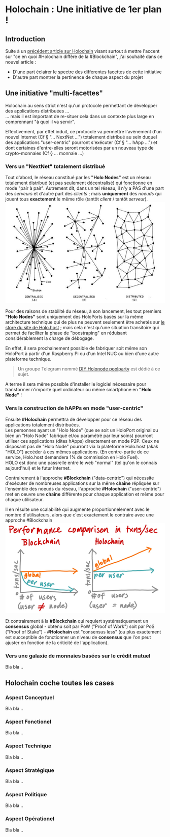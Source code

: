# Holochain : Une initiative de 1er plan !

## Introduction
Suite à un <a href="https://github.com/iPlumb3r/Holochain/blob/master/HolochainNotBlockchain_FR.md">précédent article sur Holochain</a> visant surtout à mettre l'accent sur "ce en quoi #Holochain diffère de la #Blockchain", j'ai souhaité dans ce nouvel article :
* D'une part éclairer le spectre des differentes facettes de cette initiative
* D'autre part montrer la pertinence de chaque aspect du projet

## Une initiative "multi-facettes"
Holochain au sens strict n'est qu'un protocole permettant de développer des applications distribuées ...   
... mais il est important de re-situer cela dans un contexte plus large en comprennant "à quoi il va servir".

Effectivement, par effet induit, ce protocole va permettre l'avènement d'un nouvel Internet (Cf § "... NextNet ...") totalement distribué au sein duquel des applications "user-centric" pourront s'exécuter (Cf § "... hApp ...") et dont certaines d'entre-elles seront motorisées par un nouveau type de crypto-monnaies (Cf § ... monnaie ...) 

### Vers un "NextNet" totalement distribué
Tout d'abord, le réseau constitué par les __"Holo Nodes"__ est un réseau totalement distribué (et pas seulement décentralisé) qui fonctionne en mode "pair à pair".
Autrement dit, dans un tel réseau, il n'y a PAS d'une part des _serveurs_ et d'autre part des _clients_ ; mais __uniquement__ des _noeuds_ qui jouent tous __exactement__ le même rôle (tantôt _client_ / tantôt _serveur_).    
![cen_dec_dis](https://github.com/iPlumb3r/Holochain/blob/master/images/centralized_decentralized_distributed.jpeg)

Pour des raisons de stabilité du réseau, à son lancement, les tout premiers __"Holo Nodes"__ sont uniquement des HoloPorts basés sur la même architecture technique qui de plus ne peuvent seulement être achetés sur <a href="https://store.holo.host/">le store du site de Holo.host</a> ; mais cela n'est qu'une situation transitoire qui permet de faciliter la phase de "boostraping" en réduisant considérablement la charge de débogage.   

En effet, il sera prochainement possible de fabriquer soit même son HoloPort à partir d'un Raspberry Pi ou d'un Intel NUC ou bien d'une autre plateforme technique. 
> Un groupe Telegram nommé <a href="https://t.me/holonode">DIY Holonode poolparty</a> est dédié à ce sujet.    

A terme il sera même possible d'installer le logiciel nécessaire pour transformer n'importe quel ordinateur ou même smartphone en __"Holo Node"__ !


### Vers la construction de hAPPs en mode "user-centric"
Ensuite __#Holochain__ permettra de développer pour ce réseau des applications totalement distribuées.   
Les personnes ayant un "Holo Node" (que se soit un HoloPort original ou bien un "Holo Node" fabriqué et/ou paramétré par leur soins) pourront utiliser ces applications (dites hApps) directement en mode P2P.
Ceux ne disposant pas de "Holo Node" pourront via la plateforme Holo.host (akak "HOLO") accéder à ces mêmes applications.
(En contre-partie de ce service, Holo.host demandera 1% de commission en Holo Fuel).   
HOLO est donc une passrelle entre le web "normal" (tel qu'on le connais aujourd'hui) et le futur Internet.
  

Contrairement à l'approche __#Blockchain__ ("data-centric") qui nécessite d'exécuter de nombreuses applications sur la même __chaîne__ répliquée sur l'ensemble des noeuds du réseau, l'approche __#Holochain__ ("user-centric") met en oeuvre une __chaîne__ différente pour chaque application et même pour chaque utilisateur.

Il en résulte une scalabilité qui augmente proportionnelement avec le nombre d'utilisateurs, alors que c'est exactement le contraire avec une approche #Blockchain
![scalability](https://github.com/iPlumb3r/Holochain/blob/master/images/Scalability_Blockchain_Holochain.jpeg)

Et contrairement à la __#Blockchain__ qui requiert systématiquement un __consensus__ global - obtenu soit par PoW ("Proof of Work") soit par PoS ("Proof of Stake") - __#Holochain__ est "consensus less" (ou plus exactement est succeptible de fonctionner un niveau de __consensus__ que l'on peut ajuster en fonction de la criticité de l'application).

### Vers une galaxie de monnaies basées sur le crédit mutuel
Bla bla ..

## Holochain coche toutes les cases

### Aspect Conceptuel
Bla bla ..

### Aspect Fonctionel
Bla bla ..

### Aspect Technique
Bla bla ..

### Aspect Stratégique
Bla bla ..

### Aspect Politique
Bla bla ..

### Aspect Opérationel
Bla bla ..

